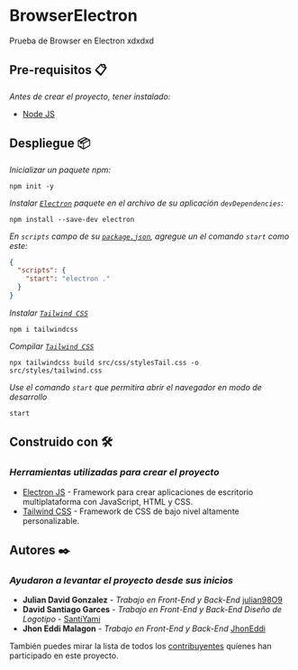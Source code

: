 # BrowserElectron

Prueba de Browser en Electron xdxdxd

## Pre-requisitos 📋

_Antes de crear el proyecto, tener instalado:_

- [Node JS](https://nodejs.org)

## Despliegue 📦

_Inicializar un paquete npm:_

```shell
npm init -y
```

_Instalar [`Electron`](https://www.electronjs.org/) paquete en el archivo de su aplicación `devDependencies`:_

```shell
npm install --save-dev electron
```

_En `scripts` campo de su [`package.json`](package.json), agregue un el comando `start` como este:_

```Json
{
  "scripts": {
    "start": "electron ."
  }
}
```

_Instalar [`Tailwind CSS`](https://tailwindcss.com/)_

```shell
npm i tailwindcss
```

_Compilar [`Tailwind CSS`](https://tailwindcss.com/)_

```shell
npx tailwindcss build src/css/stylesTail.css -o src/styles/tailwind.css
```

_Use el comando `start` que permitira abrir el navegador en modo de desarrollo_

```shell
start
```

## Construido con 🛠️

### _Herramientas utilizadas para crear el proyecto_

* [Electron JS](https://www.electronjs.org/) - Framework para crear aplicaciones de escritorio multiplataforma con JavaScript, HTML y CSS.
* [Tailwind CSS](https://tailwindcss.com/) - Framework de CSS de bajo nivel altamente personalizable.

## Autores ✒️

### _Ayudaron a levantar el proyecto desde sus inicios_

* **Julian David Gonzalez** - *Trabajo en Front-End y Back-End* [julian98O9](https://github.com/julian9809)
* **David Santiago Garces** - *Trabajo en Front-End y Back-End* *Diseño de Logotipo* - [SantiYami](https://github.com/SantiYami)
* **Jhon Eddi Malagon** - *Trabajo en Front-End y Back-End* [JhonEddi](https://github.com/JhonEddi)

También puedes mirar la lista de todos los [contribuyentes](https://github.com/SantiYami/BrowserElectron/contributors) quíenes han participado en este proyecto.
